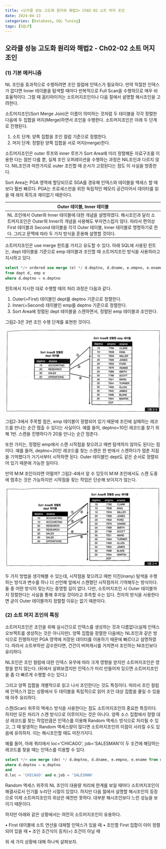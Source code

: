 ```yaml
---
title: <오라클 성능 고도화 원리와 해법2> Ch02-02 소트 머지 조인
date: 2024-04-13
categories: [Database, SQL Tuning]
tags: [SQLP]
---
```


## 오라클 성능 고도화 원리와 해법2 - Ch02-02 소트 머지 조인

### (1) 기본 메커니즘

NL 조인을 효과적으로 수행하려면 조인 컬럼에 인덱스가 필요하다. 만약 적절한 인덱스가 없다면 Inner 테이블을 탐색할 때마다 반복적으로 Full Scan을 수행하므로 매우 비효율적이다. 그럴 때 옵티마이저는 소트머지조인이나 다음 절에서 설명할 해시조인을 고려한다.

소트머지조인(Sort Merge Join)은 이름이 의미하는 것처럼 두 테이블을 각각 정렬한 다음에 두 집합을 머지(Merge)하면서 조인을 수행한다. 소트머지조인은 아래 두 단계로 진행된다.

1. 소트 단계: 양쪽 집합을 조인 컬럼 기준으로 정렬한다.
2. 머지 단계: 정렬된 양쪽 집합을 서로 머지(merge)한다.

소트머지조인은 outer 루프와 inner 루프가 Sort Area에 미리 정렬해둔 자료구조를 이용한 다는 점만 다를 뿐, 실제 조인 오퍼레이션을 수행하는 과정은 NIL조인과 다르지 않다. NIL조인과 마찬가지로 outer 조인할 때 순서가 고정된다는 점도 이 사실을 방증한다.

Sort Area는 PGA 영역에 할당되므로 SGA를 경유해 인덱스와 테이블을 액세스 할 때 보다 훨씬 빠르다. PGA는 프로세스만을 위한 독립적인 메모리 공간이어서 데이터를 읽을 때 래치 획득과 재이없기 때문이다.

| Outer 테이블, Inner 테이블                                                                                                                                                                                                                                                                           |
| ---------------------------------------------------------------------------------------------------------------------------------------------------------------------------------------------------------------------------------------------------------------------------------------------------- |
| NL 조인에서 Outer와 Inner 테이블에 대한 개념을 설명하였다. 해시조인과 달리 소트머지조인은 Outer와 Inner의 개념을 사용해도 부자연스럽지 않다. 따라서 편의상 First 테이블과 Second 테이블을 각각 Outer 테이블, Inner 테이블로 명명하기로 한다. 그리고 문맥에 따라 두 가지 방식을 혼용해 설명할 것이다. |

소트머지조인은 use merge 힌트를 가지고 유도할 수 있다. 아래 SQL에 사용된 힌트는, dept 테이블을 기준으로 emp 테이블과 조인할 때 소트머지조인 방식을 사용하라고 지시하고 있다.

```sql
select */+ ordered use merge (e) */ d.deptno, d.dname, e.empno, e.ename
from dept d, emp e
where d.deptno = e.deptno
```

힌트에서 지시한 대로 수행할 때의 처리 과정은 다음과 같다.

1. Outer(=First) 테이블인 dept를 deptno 기준으로 정렬한다.
2. Inner(=Second) 테이블인 emp를 deptno 기준으로 정렬한다.
3. Sort Area에 정렬된 dept 테이블을 스캔하면서, 정렬된 emp 테이블과 조인한다.

그림2-3은 3번 조인 수행 단계를 표현한 것이다.

![](/assets/images/sqlp/sqlp2-02-02-1-img2-3.png)

그림2-3에서 주목할 점은, emp 테이블이 정렬되어 있기 때문에 조인에 실패하는 레코드를 만나는 순간 멈출 수 있다는 사실이다. 예를 들어, deptno=10인 레코드를 찾기 위해 1번. 스캔을 진행하다가 20을 만나는 순간 멈춘다.

또한 가지는, 정렬된 emp에서 스캔 시작점을 찾으려고 매번 탐색하지 않아도 된다는 점이다. 예를 들어, deptno=20인 레코드를 찾는 스캔은 한 번에서 스캔하다가 멈춘 지점을 기억했다가 거기서부터 시작하면 된다. Outer 테이블인 dept도 같은 순서로 정렬되어 있기 때문에 가능한 일이다.

만약 M:M 조인이라면 어떨까? 그림2-4에서 알 수 있듯이 M:M 조인에서도 스캔 도중에 멈추는 것은 가능하지만 시작점을 찾는 작업은 단순해 보이지가 않는다.

![](/assets/images/sqlp/sqlp2-02-02-1-img2-4.png)

두 가지 방법을 생각해볼 수 있는데, 시작점을 찾으려고 매번 이진(inany) 탐색을 수행하는 방식과 변수를 하나 더 선언해 앞에서 스캔했던 시작점까지 기억해두는 방식이다. 둘 중 어떤 방식이 맞는지는 증명할 길이 없다. 다만, 소트머지조인 시 Outer 테이블까지 정렬한다는 사실을 통해 후자일 것이라고 추측할 수는 있다. 전자의 방식을 사용한다면 굳이 Outer 테이블까지 정렬할 이유는 없기 때문이다.

### (2) 소트 머지 조인의 특징

소트머지조인은 조인을 위해 실시간으로 인덱스를 생성하는 것과 다름없다(실제 인덱스 오브젝트를 생성하는 것은 아니지만). 양쪽 집합을 정렬한 다음에는 NL조인과 같은 방식으로 진행하지만 PGA 영역에 저장된 데이터를 이용하기 때문에 빠르다고 설명하였다. 따라서 소트부하만 감수한다면, 건건이 버퍼캐시를 거치면서 조인하는 NI조인보다 유리하다.

NL조인은 조인 컬럼에 대한 인덱스 유무에 따라 크게 영향을 받지만 소트머지조인은 영향을 받지 않는다. (뒤에서 살펴보겠지만 인덱스가 미리 만들어져 있으면 소트머지조인을 좀 더 빠르게 수행할 수는 있다.)

그리고 양쪽 집합을 개별적으로 읽고 나서 조인한다는 것도 특징이다. 따라서 조인 컬럼에 인덱스가 없는 상황에서 두 테이블을 독립적으로 읽어 조인 대상 집합을 줄일 수 있을 때 아주 유리하다.

스캔(Scan) 위주의 액세스 방식을 사용한다는 점도 소트머지조인의 중요한 특징이다. 하지만 모든 처리가 스캔 방식으로 이루어지는 것은 아니다. 양쪽 소스 집합에서 정렬 대상 레코드를 찾는 작업만큼은 인덱스를 이용해 Random 액세스 방식으로 처리될 수 있고, 그 때 발생하는 Random 액세스량이 많다면 소트머지조인의 이점이 사라질 수도 있음에 유의하자. 이는 해시조인할 때도 마찬가지다.

예를 들어, 아래 쿼리에서 loc='CHICAGO', job='SALESMAN'이 두 조건에 해당하는 레코드를 찾을 때는 인덱스를 이용할 수 있다.

```sql
select */+ use merge (de) */ d.deptno, d.dname, e.empno, e.ename from dept d, emp e
where d.deptno = e.deptno
and
d.loc = 'CHICAGO' and e.job = 'SALESMAN'
```

Random 액세스 위주의 NL 조인이 대용량 처리에 한계를 보일 때마다 소트머지조인이 해결사로서 인기를 누리던 시절이 있었다. 하지만 다음 절에서 설명할 해시조인의 등장으로 이제 소트머지조인의 위상은 예전만 못하다. 대부분 해시조인보다 느린 성능을 보이기 때문이다.

하지만 아래와 같은 상황에서는 여전히 소트머지조인이 유용하다.

• First 테이블에 소트 연산을 대체할 인덱스가 있을 때
• 조인할 First 집합이 이미 정렬되어 있을 때
• 조인 조건식이 등치(=) 조건이 아닐 때

위 세 가지 상황에 대해 하나씩 살펴보자.
